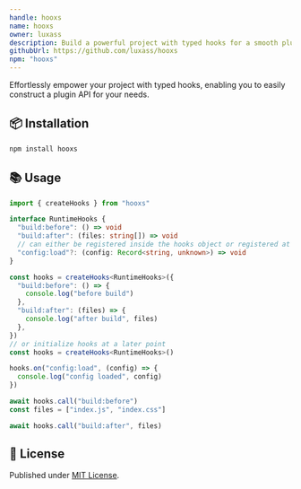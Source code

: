 ```yaml
---
handle: hooxs
name: hooxs
owner: luxass
description: Build a powerful project with typed hooks for a smooth plugin API. ✨
githubUrl: https://github.com/luxass/hooxs
npm: "hooxs"
---
```


Effortlessly empower your project with typed hooks, enabling you to easily construct a plugin API for your needs.

## 📦 Installation

```sh
npm install hooxs
```

## 📚 Usage

```ts
import { createHooks } from "hooxs"

interface RuntimeHooks {
  "build:before": () => void
  "build:after": (files: string[]) => void
  // can either be registered inside the hooks object or registered at a later point
  "config:load"?: (config: Record<string, unknown>) => void
}

const hooks = createHooks<RuntimeHooks>({
  "build:before": () => {
    console.log("before build")
  },
  "build:after": (files) => {
    console.log("after build", files)
  },
})
// or initialize hooks at a later point
const hooks = createHooks<RuntimeHooks>()

hooks.on("config:load", (config) => {
  console.log("config loaded", config)
})

await hooks.call("build:before")
const files = ["index.js", "index.css"]

await hooks.call("build:after", files)
```

## 📄 License

Published under [MIT License](https://github.com/luxass/hooxs/blob/main/LICENSE).

<!-- Badges -->

[npm-version-src]: https://img.shields.io/npm/v/hooxs?style=flat&colorA=18181B&colorB=4169E1
[npm-version-href]: https://npmjs.com/package/hooxs
[npm-downloads-src]: https://img.shields.io/npm/dm/hooxs?style=flat&colorA=18181B&colorB=4169E1
[npm-downloads-href]: https://npmjs.com/package/hooxs
